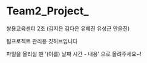 # Team2_Project_

쌍용교육센터 2조 (김지은 김다은 유혜진 유성근 안윤진) 

팀프로젝트 관리용 깃허브입니다

파일을 올리실 땐 '(이름) 날짜 시간 - 내용' 으로 올려주세요~! 
